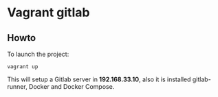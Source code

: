 # Vagrant gitlab

## Howto

To launch the project:

```shell
vagrant up
```

This will setup a Gitlab server in **192.168.33.10**, also it is installed gitlab-runner, Docker and Docker Compose.
